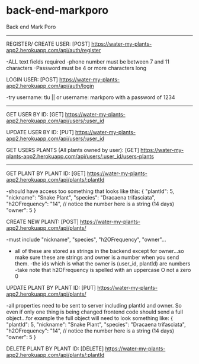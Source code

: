 # back-end-markporo

Back end Mark Poro

---

REGISTER/ CREATE USER:
[POST] https://water-my-plants-app2.herokuapp.com/api/auth/register

-ALL text fields required
-phone number must be between 7 and 11 characters
-Password must be 4 or more characters long

LOGIN USER:
[POST] https://water-my-plants-app2.herokuapp.com/api/auth/login

-try username: tlu || or username: markporo
with a password of 1234

---

GET USER BY ID:
[GET] https://water-my-plants-app2.herokuapp.com/api/users/:user_id

UPDATE USER BY ID:
[PUT] https://water-my-plants-app2.herokuapp.com/api/users/:user_id

GET USERS PLANTS (All plants owned by user):
[GET] https://water-my-plants-app2.herokuapp.com/api/users/:user_id/users-plants

---

GET PLANT BY PLANT ID:
[GET] https://water-my-plants-app2.herokuapp.com/api/plants/:plantId

-should have access too something that looks like this:
{
"plantId": 5,
"nickname": "Snake Plant",
"species": "Dracaena trifasciata",
"h2OFrequency": "14", // notice the number here is a string (14 days)
"owner": 5
}

CREATE NEW PLANT:
[POST] https://water-my-plants-app2.herokuapp.com/api/plants/

-must include "nickname", "species", "h2OFrequency", "owner"...

- all of these are stored as strings in the backend except for owner...so make sure these are strings and owner is a number when you send them.
  -the ids which is what the owner is (user_id, plantId) are numbers
  -take note that h2OFrequency is spelled with an uppercase O not a zero 0

UPDATE PLANT BY PLANT ID:
[PUT] https://water-my-plants-app2.herokuapp.com/api/plants/

-all properties need to be sent to server including plantId and owner. So even if only one thing is being changed frontend code should send a full object...for example the full object will need to look something like:
{
"plantId": 5,
"nickname": "Snake Plant",
"species": "Dracaena trifasciata",
"h2OFrequency": "14", // notice the number here is a string (14 days)
"owner": 5
}

DELETE PLANT BY PLANT ID:
[DELETE] https://water-my-plants-app2.herokuapp.com/api/plants/:plantId
